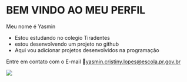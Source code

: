 # BEM VINDO AO MEU PERFIL
Meu nome é Yasmin 

- Estou estudando no colegio Tiradentes
- estou desenvolvendo um projeto no github
- Aqui vou adicionar projetos desenvolvidos na programação

Entre em contato com o E-mail 📧yasmin.cristiny.lopes@escola.pr.gov.br


![](https://media1.tenor.com/m/VTC0QLUYnvcAAAAC/i-dont-know.gif)
